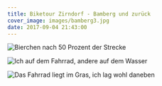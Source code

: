 ```yaml
---
title: Biketour Zirndorf - Bamberg und zurück
cover_image: images/bamberg3.jpg
date: 2017-09-04 21:43:00
---
```

![Bierchen nach 50 Prozent der Strecke](/images/bamberg1.jpg)

![Ich auf dem Fahrrad, andere auf dem Wasser](/images/bamberg2.jpg)

![Das Fahrrad liegt im Gras, ich lag wohl daneben](/images/bamberg4.jpg)